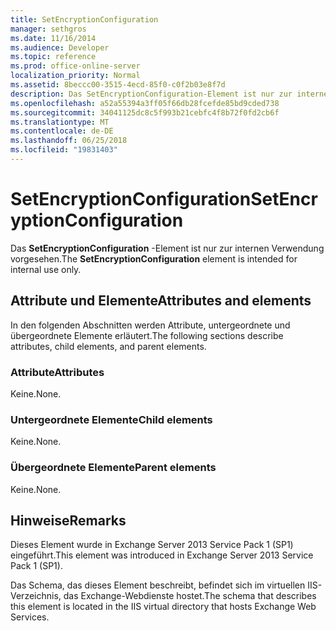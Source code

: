 ```yaml
---
title: SetEncryptionConfiguration
manager: sethgros
ms.date: 11/16/2014
ms.audience: Developer
ms.topic: reference
ms.prod: office-online-server
localization_priority: Normal
ms.assetid: 8beccc00-3515-4ecd-85f0-c0f2b03e8f7d
description: Das SetEncryptionConfiguration-Element ist nur zur internen Verwendung vorgesehen.
ms.openlocfilehash: a52a55394a3ff05f66db28fcefde85bd9cded738
ms.sourcegitcommit: 34041125dc8c5f993b21cebfc4f8b72f0fd2cb6f
ms.translationtype: MT
ms.contentlocale: de-DE
ms.lasthandoff: 06/25/2018
ms.locfileid: "19831403"
---
```

# <a name="setencryptionconfiguration"></a><span data-ttu-id="5c595-103">SetEncryptionConfiguration</span><span class="sxs-lookup"><span data-stu-id="5c595-103">SetEncryptionConfiguration</span></span>

<span data-ttu-id="5c595-104">Das **SetEncryptionConfiguration** -Element ist nur zur internen Verwendung vorgesehen.</span><span class="sxs-lookup"><span data-stu-id="5c595-104">The **SetEncryptionConfiguration** element is intended for internal use only.</span></span> 

## <a name="attributes-and-elements"></a><span data-ttu-id="5c595-105">Attribute und Elemente</span><span class="sxs-lookup"><span data-stu-id="5c595-105">Attributes and elements</span></span>

<span data-ttu-id="5c595-106">In den folgenden Abschnitten werden Attribute, untergeordnete und übergeordnete Elemente erläutert.</span><span class="sxs-lookup"><span data-stu-id="5c595-106">The following sections describe attributes, child elements, and parent elements.</span></span>
  
### <a name="attributes"></a><span data-ttu-id="5c595-107">Attribute</span><span class="sxs-lookup"><span data-stu-id="5c595-107">Attributes</span></span>

<span data-ttu-id="5c595-108">Keine.</span><span class="sxs-lookup"><span data-stu-id="5c595-108">None.</span></span>
  
### <a name="child-elements"></a><span data-ttu-id="5c595-109">Untergeordnete Elemente</span><span class="sxs-lookup"><span data-stu-id="5c595-109">Child elements</span></span>

<span data-ttu-id="5c595-110">Keine.</span><span class="sxs-lookup"><span data-stu-id="5c595-110">None.</span></span>
  
### <a name="parent-elements"></a><span data-ttu-id="5c595-111">Übergeordnete Elemente</span><span class="sxs-lookup"><span data-stu-id="5c595-111">Parent elements</span></span>

<span data-ttu-id="5c595-112">Keine.</span><span class="sxs-lookup"><span data-stu-id="5c595-112">None.</span></span>
  
## <a name="remarks"></a><span data-ttu-id="5c595-113">Hinweise</span><span class="sxs-lookup"><span data-stu-id="5c595-113">Remarks</span></span>

<span data-ttu-id="5c595-114">Dieses Element wurde in Exchange Server 2013 Service Pack 1 (SP1) eingeführt.</span><span class="sxs-lookup"><span data-stu-id="5c595-114">This element was introduced in Exchange Server 2013 Service Pack 1 (SP1).</span></span>
  
<span data-ttu-id="5c595-115">Das Schema, das dieses Element beschreibt, befindet sich im virtuellen IIS-Verzeichnis, das Exchange-Webdienste hostet.</span><span class="sxs-lookup"><span data-stu-id="5c595-115">The schema that describes this element is located in the IIS virtual directory that hosts Exchange Web Services.</span></span>
  

